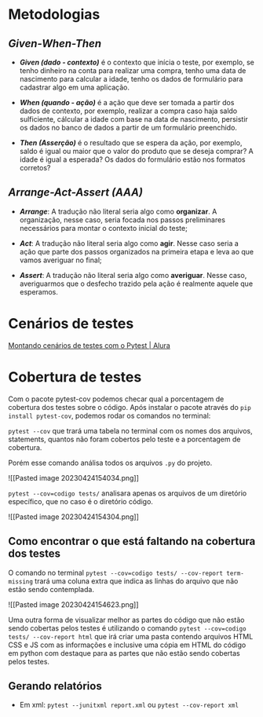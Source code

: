 # Metodologias

## **_Given-When-Then_**

- **_Given (dado - contexto)_** é o contexto que inícia o teste, por exemplo, se tenho dinheiro na conta para realizar uma compra, tenho uma data de nascimento para calcular a idade, tenho os dados de formulário para cadastrar algo em uma aplicação.

- **_When (quando - ação)_** é a ação que deve ser tomada a partir dos dados de contexto, por exemplo, realizar a compra caso haja saldo sulficiente, cálcular a idade com base na data de nascimento, persistir os dados no banco de dados a partir de um formulário preenchido.

- **_Then (Asserção)_** é o resultado que se espera da ação, por exemplo, saldo é igual ou maior que o valor do produto que se deseja comprar? A idade é igual a esperada? Os dados do formulário estão nos formatos corretos?

## **_Arrange-Act-Assert (AAA)_**

-   **_Arrange_**: A tradução não literal seria algo como **organizar**. A organização, nesse caso, seria focada nos passos preliminares necessários para montar o contexto inicial do teste;

- **_Act_**: A tradução não literal seria algo como **agir**. Nesse caso seria a ação que parte dos passos organizados na primeira etapa e leva ao que vamos averiguar no final;

- **_Assert_**: A tradução não literal seria algo como **averiguar**. Nesse caso, averiguarmos que o desfecho trazido pela ação é realmente aquele que esperamos.

# Cenários de testes

[Montando cenários de testes com o Pytest | Alura](https://www.alura.com.br/artigos/montando-cenarios-de-testes-com-o-pytest)

# Cobertura de testes

Com o pacote pytest-cov podemos checar qual a porcentagem de cobertura dos testes sobre o código. Após instalar o pacote através do `pip install pytest-cov`, podemos rodar os comandos no terminal:

`pytest --cov`  que trará uma tabela no terminal com os nomes dos arquivos, statements, quantos não foram cobertos pelo teste e a porcentagem de cobertura.

Porém esse comando análisa todos os arquivos `.py` do projeto.

![[Pasted image 20230424154034.png]]

`pytest --cov=codigo tests/` analisara apenas os arquivos de um diretório específico, que no caso é o diretório código.

![[Pasted image 20230424154304.png]]

## Como encontrar o que está faltando na cobertura dos testes

O comando no terminal `pytest --cov=codigo tests/ --cov-report term-missing` trará uma coluna extra que indica as linhas do arquivo que não estão sendo contemplada.

![[Pasted image 20230424154623.png]]

Uma outra forma de visualizar melhor as partes do código que não estão sendo cobertas pelos testes é utilizando o comando `pytest --cov=codigo tests/ --cov-report html` que irá criar uma pasta contendo arquivos HTML CSS e JS com as informações e inclusive uma cópia em HTML do código em python com destaque para as partes que não estão sendo cobertas pelos testes.

## Gerando relatórios

- Em xml: `pytest --junitxml report.xml` ou `pytest --cov-report xml`

